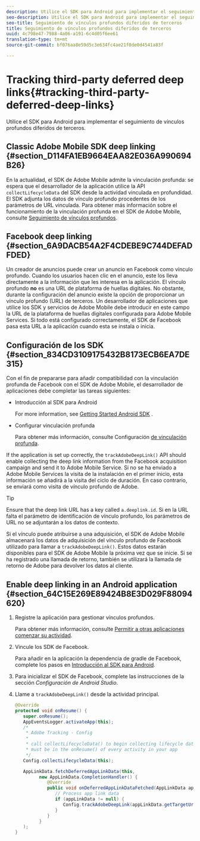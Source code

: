 ```yaml
---
description: Utilice el SDK para Android para implementar el seguimiento de vínculos profundos diferidos de terceros.
seo-description: Utilice el SDK para Android para implementar el seguimiento de vínculos profundos diferidos de terceros.
seo-title: Seguimiento de vínculos profundos diferidos de terceros
title: Seguimiento de vínculos profundos diferidos de terceros
uuid: 4c798e47-7988-4a06-a191-6c4d05f6ee61
translation-type: tm+mt
source-git-commit: bf076aa8e59d5c3e634fc4ae21f0de0d4541a83f

---
```



# Tracking third-party deferred deep links{#tracking-third-party-deferred-deep-links}

Utilice el SDK para Android para implementar el seguimiento de vínculos profundos diferidos de terceros.

## Classic Adobe Mobile SDK deep linking {#section_D114FA1EB9664EAA82E036A990694B26}

En la actualidad, el SDK de Adobe Mobile admite la vinculación profunda: se espera que el desarrollador de la aplicación utilice la API `collectLifecycleData` del SDK desde la actividad vinculada en profundidad. El SDK adjunta los datos de vínculo profundo procedentes de los parámetros de URL vinculada. Para obtener más información sobre el funcionamiento de la vinculación profunda en el SDK de Adobe Mobile, consulte [Seguimiento de vínculos profundos](/help/android/acquisition-main/tracking-deep-links/tracking-deep-links.md).

## Facebook deep linking {#section_6A9DACB54A2F4CDEBE9C744DEFADFDED}

Un creador de anuncios puede crear un anuncio en Facebook como vínculo profundo. Cuando los usuarios hacen clic en el anuncio, este los lleva directamente a la información que les interesa en la aplicación. El vínculo profundo **no** es una URL de plataforma de huellas digitales. No obstante, durante la configuración del anuncio existe la opción de proporcionar un vínculo profundo (URL) de terceros. Un desarrollador de aplicaciones que utilice los SDK y servicios de Adobe Mobile debe introducir en este campo la URL de la plataforma de huellas digitales configurada para Adobe Mobile Services. Si todo está configurado correctamente, el SDK de Facebook pasa esta URL a la aplicación cuando esta se instala o inicia.

## Configuración de los SDK  {#section_834CD3109175432B8173ECB6EA7DE315}

Con el fin de prepararse para añadir compatibilidad con la vinculación profunda de Facebook con el SDK de Adobe Mobile, el desarrollador de aplicaciones debe completar las tareas siguientes:

* Introducción al SDK para Android

   For more information, see [Getting Started Android SDK](https://developers.facebook.com/docs/android/getting-started) .

* Configurar vinculación profunda

   Para obtener más información, consulte Configuración [de vinculación profunda](https://developers.facebook.com/docs/app-ads/deep-linking#os).

If the application is set up correctly, the `trackAdobeDeepLink()` API should enable collecting the deep link information from the Facebook acquisition campaign and send it to Adobe Mobile Service. Si no se ha enviado a Adobe Mobile Services la visita de la instalación en el primer inicio, esta información se añadirá a la visita del ciclo de duración. En caso contrario, se enviará como visita de vínculo profundo de Adobe.

>[!TIP]
>
>Ensure that the deep link URL has a key called `a.deeplink.id`. Si en la URL falta el parámetro de identificación de vínculo profundo, los parámetros de URL no se adjuntarán a los datos de contexto.

Si el vínculo puede atribuirse a una adquisición, el SDK de Adobe Mobile almacenará los datos de adquisición del vínculo profundo de Facebook utilizado para llamar a `trackAdobeDeepLink()`. Estos datos estarán disponibles para el SDK de Adobe Mobile la próxima vez que se inicie. Si se ha registrado una llamada de retorno, también se utilizará la llamada de retorno de Adobe para devolver los datos al cliente.

## Enable deep linking in an Android application {#section_64C15E269E89424B8E3D029F88094620}

1. Registre la aplicación para gestionar vínculos profundos.

   Para obtener más información, consulte [Permitir a otras aplicaciones comenzar su actividad](https://developer.android.com/training/basics/intents/filters.html).

1. Vincule los SDK de Facebook.

   Para añadir en la aplicación la dependencia de gradle de Facebook, complete los pasos en [Introducción al SDK para Android](https://developers.facebook.com/docs/android/getting-started).

1. Para inicializar el SDK de Facebook, complete las instrucciones de la sección *Configuración de Android Studio*.
1. Llame a `trackAdobeDeepLink()` desde la actividad principal.

   ```java
   @Override 
   protected void onResume() { 
      super.onResume(); 
      AppEventsLogger.activateApp(this); 
      /* 
       * Adobe Tracking - Config 
       * 
       * call collectLifecycleData() to begin collecting lifecycle data 
       * must be in the onResume() of every activity in your app 
       */ 
      Config.collectLifecycleData(this);
   
      AppLinkData.fetchDeferredAppLinkData(this, 
            new AppLinkData.CompletionHandler() { 
               @Override 
               public void onDeferredAppLinkDataFetched(AppLinkData appLinkData) { 
                  // Process app link data 
                  if (appLinkData != null) { 
                     Config.trackAdobeDeepLink(appLinkData.getTargetUri()); 
                  } 
               } 
            } 
      ); 
   }
   ```

